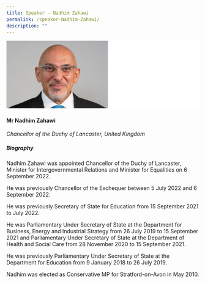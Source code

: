 ```yaml
---
title: Speaker – Nadhim Zahawi
permalink: /speaker-Nadhim-Zahawi/
description: ""
---
```

![](/images/Speakers/Nadhim%20Zahawi.jpg)

#### **Mr Nadhim Zahawi**

*Chancellor of the Duchy of Lancaster, United Kingdom*  

##### **Biography**
Nadhim Zahawi was appointed Chancellor of the Duchy of Lancaster, Minister for Intergovernmental Relations and Minister for Equalities on 6 September 2022.

He was previously Chancellor of the Exchequer between 5 July 2022 and 6 September 2022.

He was previously Secretary of State for Education from 15 September 2021 to July 2022.

He was Parliamentary Under Secretary of State at the Department for Business, Energy and Industrial Strategy from 26 July 2019 to 15 September 2021 and Parliamentary Under Secretary of State at the Department of Health and Social Care from 28 November 2020 to 15 September 2021.

He was previously Parliamentary Under Secretary of State at the Department for Education from 9 January 2018 to 26 July 2019.

Nadhim was elected as Conservative MP for Stratford-on-Avon in May 2010.
